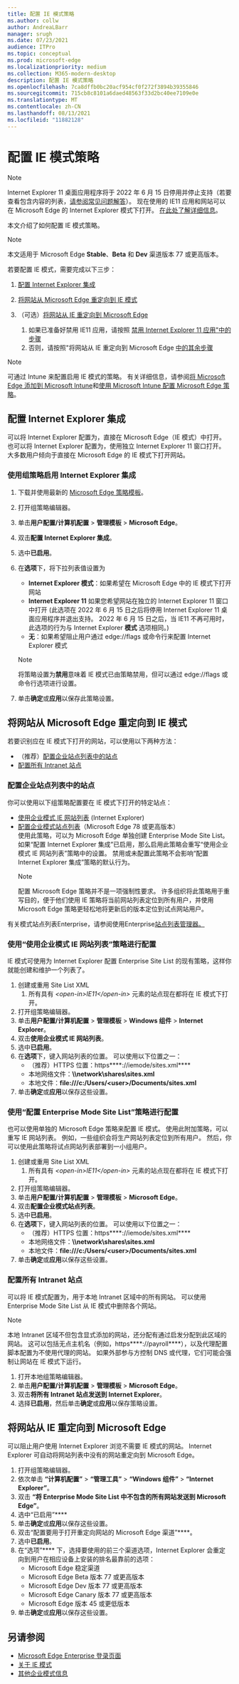 ```yaml
---
title: 配置 IE 模式策略
ms.author: collw
author: AndreaLBarr
manager: srugh
ms.date: 07/23/2021
audience: ITPro
ms.topic: conceptual
ms.prod: microsoft-edge
ms.localizationpriority: medium
ms.collection: M365-modern-desktop
description: 配置 IE 模式策略
ms.openlocfilehash: 7ca8dffb0bc20acf954cf0f272f3894b39355846
ms.sourcegitcommit: 715cb8c8101a6daed48563f33d2bc40ee7109e0e
ms.translationtype: MT
ms.contentlocale: zh-CN
ms.lasthandoff: 08/13/2021
ms.locfileid: "11882128"
---
```

# <a name="configure-ie-mode-policies"></a>配置 IE 模式策略

>[!Note]
> Internet Explorer 11 桌面应用程序将于 2022 年 6 月 15 日停用并停止支持（若要查看包含内容的列表，[请参阅常见问题解答](https://techcommunity.microsoft.com/t5/windows-it-pro-blog/internet-explorer-11-desktop-app-retirement-faq/ba-p/2366549)）。 现在使用的 IE11 应用和网站可以在 Microsoft Edge 的 Internet Explorer 模式下打开。 [在此处了解详细信息](https://blogs.windows.com/windowsexperience/2021/05/19/the-future-of-internet-explorer-on-windows-10-is-in-microsoft-edge/)。

本文介绍了如何配置 IE 模式策略。

> [!NOTE]
> 本文适用于 Microsoft Edge **Stable**、**Beta** 和 **Dev** 渠道版本 77 或更高版本。

若要配置 IE 模式，需要完成以下三步：

1. [配置 Internet Explorer 集成](#configure-internet-explorer-integration)
2. [将网站从 Microsoft Edge 重定向到 IE 模式](#redirect-sites-from-microsoft-edge-to-ie-mode)
3. （可选）[将网站从 IE 重定向到 Microsoft Edge](#redirect-sites-from-ie-to-microsoft-edge)

    1. 如果已准备好禁用 IE11 应用，请按照 [禁用 Internet Explorer 11 应用"中的步骤](/deployedge/edge-ie-disable-ie11)
    2. 否则，请按照"将网站从 IE 重定向到 Microsoft Edge [中的其余步骤](/deployedge/edge-ie-mode-policies#redirect-sites-from-ie-to-microsoft-edge)

> [!NOTE]
> 可通过 Intune 来配置启用 IE 模式的策略。 有关详细信息，请参阅[将 Microsoft Edge 添加到 Microsoft Intune](/intune/apps/apps-windows-edge?bc=https%3a%2f%2fdocs.microsoft.com%2fDeployEdge%2fbreadcrumb%2ftoc.json&toc=https%3a%2f%2fdocs.microsoft.com%2fDeployEdge%2ftoc.json)和[使用 Microsoft Intune 配置 Microsoft Edge 策略](./configure-edge-with-intune.md)。

## <a name="configure-internet-explorer-integration"></a>配置 Internet Explorer 集成

可以将 Internet Explorer 配置为，直接在 Microsoft Edge（IE 模式）中打开。 也可以将 Internet Explorer 配置为，使用独立 Internet Explorer 11 窗口打开。 大多数用户倾向于直接在 Microsoft Edge 的 IE 模式下打开网站。

### <a name="enable-internet-explorer-integration-using-group-policy"></a>使用组策略启用 Internet Explorer 集成

1. 下载并使用最新的 [Microsoft Edge 策略模板](https://www.microsoft.com/en-us/edge/business/download)。
2. 打开组策略编辑器。
3. 单击**用户配置/计算机配置** > **管理模板** > **Microsoft Edge**。
4. 双击**配置 Internet Explorer 集成**。
5. 选中**已启用**。
6. 在**选项**下，将下拉列表值设置为
   -  **Internet Explorer 模式**：如果希望在 Microsoft Edge 中的 IE 模式下打开网站
   -  **Internet Explorer 11** 如果您希望网站在独立的 Internet Explorer 11 窗口中打开 (此选项在 2022 年 6 月 15 日之后将停用 Internet Explorer 11 桌面应用程序并退出支持。  2022 年 6 月 15 日之后，当 IE11 不再可用时，此选项的行为与 Internet Explorer **模式** 选项相同。)   
   -  **无**：如果希望阻止用户通过 edge://flags 或命令行来配置 Internet Explorer 模式

   > [!NOTE]
   > 将策略设置为**禁用**意味着 IE 模式已由策略禁用，但可以通过 edge://flags 或命令行选项进行设置。
7. 单击**确定**或**应用**以保存此策略设置。

## <a name="redirect-sites-from-microsoft-edge-to-ie-mode"></a>将网站从 Microsoft Edge 重定向到 IE 模式

若要识别应在 IE 模式下打开的网站，可以使用以下两种方法：

- （推荐）[配置企业站点列表中的站点](#configure-sites-on-the-enterprise-site-list)
- [配置所有 Intranet 站点](#configure-all-intranet-sites)

### <a name="configure-sites-on-the-enterprise-site-list"></a>配置企业站点列表中的站点

你可以使用以下组策略配置要在 IE 模式下打开的特定站点：

- [使用企业模式 IE 网站列表](#configure-using-the-use-the-enterprise-mode-ie-website-list-policy) (Internet Explorer)
- [配置企业模式站点列表](#configure-using-the-configure-the-enterprise-mode-site-list-policy)（Microsoft Edge 78 或更高版本）<br/>使用此策略，可以为 Microsoft Edge 单独创建 Enterprise Mode Site List。 如果“配置 Internet Explorer 集成”已启用，那么启用此策略会重写“使用企业模式 IE 网站列表”策略中的设置。 禁用或未配置此策略不会影响“配置 Internet Explorer 集成”策略的默认行为。
    > [!NOTE]
    > 配置 Microsoft Edge 策略并不是一项强制性要求。 许多组织将此策略用于重写目的，便于他们使用 IE 策略将当前网站列表定位到所有用户，并使用 Microsoft Edge 策略更轻松地将更新后的版本定位到试点网站用户。

有关模式站点列表Enterprise，请参阅使用Enterprise[站点列表管理器。](/deployedge/edge-ie-mode-site-list-manager)


### <a name="configure-using-the-use-the-enterprise-mode-ie-website-list-policy"></a>使用“使用企业模式 IE 网站列表”策略进行配置

IE 模式可使用为 Internet Explorer 配置 Enterprise Site List 的现有策略，这样你就能创建和维护一个列表了。

1. 创建或重用 Site List XML
    1. 所有具有 _\<open-in\>IE11\</open-in\>_ 元素的站点现在都将在 IE 模式下打开。
2. 打开组策略编辑器。
3. 单击**用户配置/计算机配置** > **管理模板** > **Windows 组件** > **Internet Explorer**。
4. 双击**使用企业模式 IE 网站列表**。
5. 选中**已启用**。
6. 在**选项**下，键入网站列表的位置。 可以使用以下位置之一：
    - （推荐）HTTPS 位置：https****://iemode/sites.xml****
    - 本地网络文件：**\\\network\shares\sites.xml**
    - 本地文件：**file:///c:/Users/\<user\>/Documents/sites.xml**
7. 单击**确定**或**应用**以保存这些设置。

### <a name="configure-using-the-configure-the-enterprise-mode-site-list-policy"></a>使用“配置 Enterprise Mode Site List”策略进行配置

也可以使用单独的 Microsoft Edge 策略来配置 IE 模式。 使用此附加策略，可以重写 IE 网站列表。 例如，一些组织会将生产网站列表定位到所有用户。 然后，你可以使用此策略将试点网站列表部署到一小组用户。

1. 创建或重用 Site List XML
    1. 所有具有 _\<open-in\>IE11\</open-in\>_ 元素的站点现在都将在 IE 模式下打开。
2. 打开组策略编辑器。
3. 单击**用户配置/计算机配置** > **管理模板** > **Microsoft Edge**。
4. 双击**配置企业模式站点列表**。
5. 选中**已启用**。
6. 在**选项**下，键入网站列表的位置。 可以使用以下位置之一：
    - （推荐）HTTPS 位置：https****://iemode/sites.xml**** <!--Trying to keep this from being an active link in MD -->
    - 本地网络文件：**\\\network\shares\sites.xml**
    - 本地文件：**file:///c:/Users/\<user\>/Documents/sites.xml**
7. 单击**确定**或**应用**以保存这些设置。

### <a name="configure-all-intranet-sites"></a>配置所有 Intranet 站点

可以将 IE 模式配置为，用于本地 Intranet 区域中的所有网站。 可以使用 Enterprise Mode Site List 从 IE 模式中删除各个网站。

>[!NOTE]
>
> 本地 Intranet 区域不但包含显式添加的网站，还分配有通过启发分配到此区域的网站。 这可以包括无点主机名（例如，https****://payroll****），以及代理配置脚本配置为不使用代理的网站。 如果外部参与方控制 DNS 或代理，它们可能会强制让网站在 IE 模式下运行。

1. 打开本地组策略编辑器。
2. 单击**用户配置/计算机配置** > **管理模板** > **Microsoft Edge**。
3. 双击**将所有 Intranet 站点发送到 Internet Explorer**。
4. 选择**已启用**，然后单击**确定**或**应用**以保存策略设置。

## <a name="redirect-sites-from-ie-to-microsoft-edge"></a>将网站从 IE 重定向到 Microsoft Edge

可以阻止用户使用 Internet Explorer 浏览不需要 IE 模式的网站。 Internet Explorer 可自动将网站列表中没有的网站重定向到 Microsoft Edge。

1. 打开组策略编辑器。
2. 依次单击 **“计算机配置”** > **“管理工具”** > **“Windows 组件”** > **“Internet Explorer”**。
3. 双击 **“将 Enterprise Mode Site List 中不包含的所有网站发送到 Microsoft Edge”**。
4. 选中“已启用”****
5. 单击**确定**或**应用**以保存这些设置。
6. 双击“配置要用于打开重定向网站的 Microsoft Edge 渠道”****。
7. 选中**已启用**。
8. 在“选项”**** 下，选择要使用的前三个渠道选项，Internet Explorer 会重定向到用户在相应设备上安装的排名最靠前的选项：
   - Microsoft Edge 稳定渠道
   - Microsoft Edge Beta 版本 77 或更高版本
   - Microsoft Edge Dev 版本 77 或更高版本
   - Microsoft Edge Canary 版本 77 或更高版本
   - Microsoft Edge 版本 45 或更低版本
9. 单击**确定**或**应用**以保存这些设置。

## <a name="see-also"></a>另请参阅

- [Microsoft Edge Enterprise 登录页面](https://aka.ms/EdgeEnterprise)
- [关于 IE 模式](./edge-ie-mode.md)
- [其他企业模式信息](/internet-explorer/ie11-deploy-guide/enterprise-mode-overview-for-ie11)
